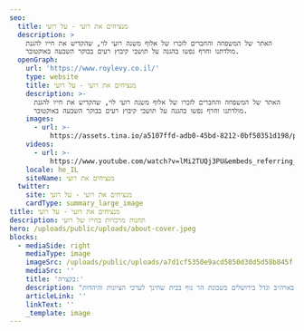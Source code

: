 ```yaml
---
seo:
  title: מנציחים את רועי - על רועי
  description: >
    האתר של המשפחה והחברים לזכרו של אלוף משנה רועי לוי, שהקדיש את חייו להגנת
    מולדתנו וחרף נפשו בהגנה על תושבי קיבוץ רעים בבוקר השבעה באוקטובר.
  openGraph:
    url: 'https://www.roylevy.co.il/'
    type: website
    title: מנציחים את רועי - על רועי
    description: >-
      האתר של המשפחה והחברים לזכרו של אלוף משנה רועי לוי, שהקדיש את חייו להגנת
      מולדתנו וחרף נפשו בהגנה על תושבי קיבוץ רעים בבוקר השבעה באוקטובר.
    images:
      - url: >-
          https://assets.tina.io/a5107ffd-adb0-45bd-8212-0bf50351d198/public/uploads/home-cover.jpeg
    videos:
      - url: >-
          https://www.youtube.com/watch?v=lMi2TUQj3PU&embeds_referring_euri=https%3A%2F%2Fwww.roylevy.co.il%2F
    locale: he_IL
    siteName: מנציחים את רועי
  twitter:
    site: מנציחים את רועי - על רועי
    cardType: summary_large_image
title: מנציחים את רועי - על רועי
description: תחנות מרכזיות בחייו של רועי
hero: /uploads/public/uploads/about-cover.jpeg
blocks:
  - mediaSide: right
    mediaType: image
    imageSrc: /uploads/public/uploads/a7d1cf5350e9acd5850d30d5d58b845f.jpeg
    mediaSrc: ''
    title: 'בקצרה:'
    description: "בן יהודית ושלמה, נולד בארה״ב וגדל בירושלים בשכונת הר נוף בבית שחינך לערכי הציונות והיהדות.\nרועי למד בישיבה תיכונית בית אל ובשיבה גבוהה עטרת כוהני.\_ לאחר מכן התגייס לעורב גולני. עוד\nבצעירותו סומן לגדולות וכצפוי התקדם\_ לשלל תפקידים בחטיבת גולני. רועי היה למפקד הסיירת ומפקד\nגדוד הסיור. לאורך תפקידיו השתתף רועי במספר מערכות צה״ל.\_ נפצע לראשונה במבצע עופרת יצוקה,\nושוב, באופן אנוש בראשו, במהלך מבצע צוק איתן כמפקד גדוד הסיור של גולני. הרופאים העריכו שלא\nיוכל לחזור לשירות, אבל הוא התעקש לחזור. במקביל לשיקומו הפיזי רועי למד לתואר שני במשפטים וכנגד כל הסיכויים חזר לשירות, וקיבל את הפיקוד על היחידה המיוחדת אגוז. בהמשך פיקד רועי על החטיבה המרחבית הצפונית 300, ובתפקידו האחרון היה למפקד החטיבה הרב מימדית. רועי נפל בקרב בקיבוץ רעים ב 7/10/2023 כשהסתער ראשון למול האש וניהל קרב עיקש והרואי להצלת חייהם של אנשי הקיבוץ והמסיבה ובכך מנע אסון כבד.\_ בן 44 היה בנופלו, נטמן בחלקה הצבאית בהר הרצל.\nהשאיר אחריו הורים, רעיה, שישה ילדים ושלושה אחים.\_\nרועי גידל דורות של מפקדים וחיילים ברוחו למצוינות, חתירה למגע, אחריות דוגמא אישית ודבקות במשימה. רועי הוא סמל למנהיגות, איש עשייה נחוש, לוחם צדק אמיץ וללא פשרות אשר חרף נפשו ללא היסוס למען מדינתו פעם אחר פעם.\_ לצד אלו היה איש ספרא וסייפא אשר אהב אהבת נפש את מדינת ישראל והתרבות היהודית.\_\n"
    articleLink: ''
    linkText: ''
    _template: image
---
```


